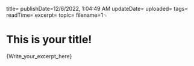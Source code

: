title=
publishDate=12/6/2022, 1:04:49 AM
updateDate=
uploaded=
tags=
readTime=
excerpt=
topic=
filename=1␟
# This is your title!
{Write_your_excerpt_here}